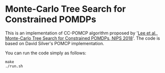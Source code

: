 # Monte-Carlo Tree Search for Constrained POMDPs

This is an implementation of CC-POMCP algorithm proposed by '[Lee et al., Monte-Carlo Tree Search for Constrained POMDPs, NIPS 2018](http://ailab.kaist.ac.kr/papers/LKPK2018)'.  The code is based on David Silver's POMCP implementation.

You can run the code simply as follows:

```
make
./run.sh
```

